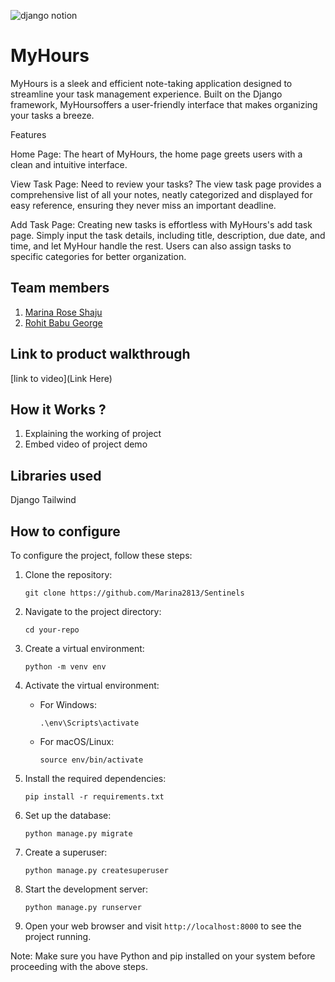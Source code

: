 ![django notion](https://github.com/TH-Activities/saturday-hack-night-template/assets/117498997/2db31367-8f96-4e88-8a8d-a1a75936204d)




# MyHours
MyHours is a sleek and efficient note-taking application designed to streamline your task management experience. Built on the Django framework, MyHoursoffers a user-friendly interface that makes organizing your tasks a breeze.

Features

Home Page: The heart of MyHours, the home page greets users with a clean and intuitive interface. 

View Task Page: Need to review your tasks? The view task page provides a comprehensive list of all your notes, neatly categorized and displayed for easy reference, ensuring they never miss an important deadline.

Add Task Page: Creating new tasks is effortless with MyHours's add task page. Simply input the task details, including title, description, due date, and time, and let MyHour handle the rest. Users can also assign tasks to specific categories for better organization.
## Team members
1. [Marina Rose Shaju](https://github.com/marina2813)
2. [Rohit Babu George](https://github.com/xrg360)
## Link to product walkthrough
[link to video](Link Here)
## How it Works ?
1. Explaining the working of project
2. Embed video of project demo
## Libraries used
Django
Tailwind

## How to configure
To configure the project, follow these steps:

1. Clone the repository:
    ```
    git clone https://github.com/Marina2813/Sentinels
    ```

2. Navigate to the project directory:
    ```
    cd your-repo
    ```

3. Create a virtual environment:
    ```
    python -m venv env
    ```

4. Activate the virtual environment:
    - For Windows:
      ```
      .\env\Scripts\activate
      ```
    - For macOS/Linux:
      ```
      source env/bin/activate
      ```

5. Install the required dependencies:
    ```
    pip install -r requirements.txt
    ```

6. Set up the database:
    ```
    python manage.py migrate
    ```

7. Create a superuser:
    ```
    python manage.py createsuperuser
    ```

8. Start the development server:
    ```
    python manage.py runserver
    ```

9. Open your web browser and visit `http://localhost:8000` to see the project running.

Note: Make sure you have Python and pip installed on your system before proceeding with the above steps.
